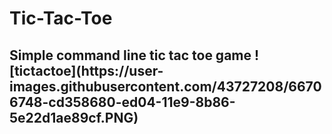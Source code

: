 # Tic-Tac-Toe
<h2>Simple command line tic tac toe game
![tictactoe](https://user-images.githubusercontent.com/43727208/66706748-cd358680-ed04-11e9-8b86-5e22d1ae89cf.PNG)

